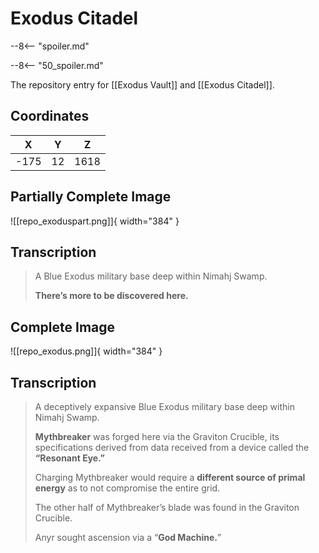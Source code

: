 # Exodus Citadel

--8<-- "spoiler.md"

--8<-- "50_spoiler.md"

The repository entry for [[Exodus Vault]] and [[Exodus Citadel]].

## Coordinates
| **X** | **Y** | **Z** |
| :---: | :---: | :---: |
| -175  |  12   | 1618  |

## Partially Complete Image

![[repo_exoduspart.png]]{ width="384" }

## Transcription
> A Blue Exodus military base deep within Nimahj Swamp.
>
> **There’s more to be discovered here.**


## Complete Image

![[repo_exodus.png]]{ width="384" }

## Transcription
> A deceptively expansive Blue Exodus military base deep within Nimahj Swamp.
>
> **Mythbreaker** was forged here via the Graviton Crucible, its specifications derived from data received from a device called the **“Resonant Eye.”**
>
> Charging Mythbreaker would require a **different source of primal energy** as to not compromise the entire grid.
>
> The other half of Mythbreaker’s blade was found in the Graviton Crucible.
>
> Anyr sought ascension via a “**God Machine.**”
